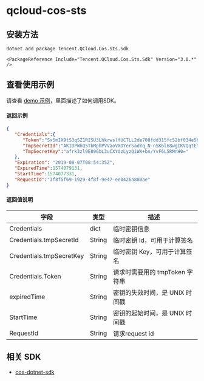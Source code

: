 # qcloud-cos-sts

## 安装方法

```
dotnet add package Tencent.QCloud.Cos.Sts.Sdk
```

```PackageReference
<PackageReference Include="Tencent.QCloud.Cos.Sts.Sdk" Version="3.0.*" />
```

## 查看使用示例

请查看 [demo 示例](https://github.com/tencentyun/qcloud-cos-sts-sdk/tree/master/dotnet/demo)，里面描述了如何调用SDK。

#### 返回示例

```json
{ 
   "Credentials":{ 
      "Token":"Sx5mIX9tS3qSZ1RISU3LhkrwslfUCTLL2de708fdd315fc52bf034e5b8e6c1f1bSoRV6ifryokZr5X7DGZi78Zu5UjkqpuHQszDcuB05Y3USR3_hYwt10tUX_KUktHIUSCxF6IkIZLSkRErV2SUer1Gzph-ouXuPvS66EOZAYCVMg4KZUcL0WvX_JAGFhIbbYG8so-3AES0TBqpCxaHuUgjle0OYvr60ge-PbtYuYp5LZlqCUSmAXpvs-v2Qkp6jYVo3uOzUwgfyBzVNo8HBrjIi8IFbEXcL1_Z9iVrY7YE4WNmkbjcEu5kDd8tgcrhHCHY1tCwrFCXlruQ4zr6mmsUwpo8TkwN2BT60Lw1vd_M9RjK7fd38ANBKPMwlBhixAyg2eVjrdBbsF748nkwB6dCIfUG1wy07ViCfIkqLRSTpUUXuWVh-z0OA0NW97hbYN2osCaZvmJTzB8iI-yoWoAWAk8QopcXtMT-X17IuYLEVXirM-jppGhcSDvYGqpGcIV1SGSVDd4aJYTpb_KgHBhpKRfGqccw6WPklH6GnE4",
      "TmpSecretId":"AKIDPWhQ5TbMphPVVaoVXDYerSadYq_N-nSK6l68wgIKVQqtEtfTjTW934kJWRC-Jll6",
      "TmpSecretKey":"afrk3zl9E89GbL3uCXYdzLyzQiWX+bn/YvF6L5RMnH0="
   },
   "Expiration": "2019-08-07T08:54:35Z",
   "ExpiredTime":1574079131,
   "StartTime":1574077331,
   "RequestId":"3f8f5f69-1929-4f8f-9e47-ee0426a880ae"
}
```
#### 返回值说明
| 字段                       | 类型     | 描述                         |
|--------------------------|--------|----------------------------|
| Credentials              | dict   | 临时密钥信息                     |
| Credentials.tmpSecretId  | String | 临时密钥 Id，可用于计算签名            |
| Credentials.tmpSecretKey | String | 临时密钥 Key，可用于计算签名           |
| Credentials.Token        | String | 请求时需要用的 tmpToken 字符串  |
| expiredTime              | String | 密钥的失效时间，是 UNIX 时间戳         |
| StartTime                | String | 密钥的起始时间，是 UNIX 时间戳         |
| RequestId                | String | 请求request id               |

## 相关 SDK

* [cos-dotnet-sdk](https://github.com/tencentyun/qcloud-sdk-dotnet)
